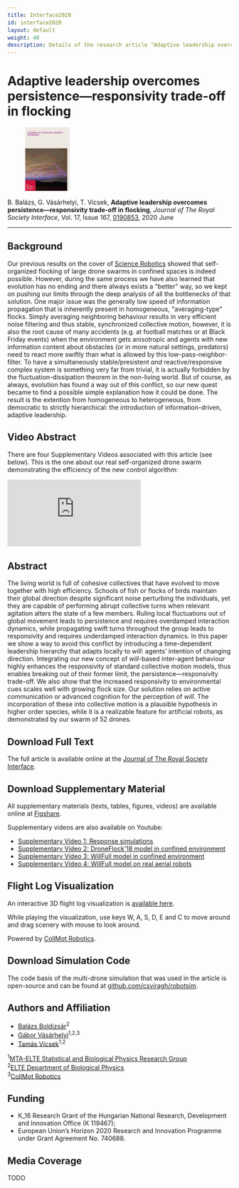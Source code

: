 ```yaml
---
title: Interface2020
id: interface2020
layout: default
weight: 40
description: Details of the research article "Adaptive leadership overcomes persistence—responsivity trade-off in flocking", J. Royal Society Interface, 2020
---
```



# Adaptive leadership overcomes persistence—responsivity trade-off in flocking

<figure class="float-left"><img src="assets/img/interface2020.jpg" alt="Interface 2020 June Cover" width="100" /></figure>

B. Balázs, G. Vásárhelyi, T. Vicsek, **Adaptive leadership overcomes persistence—responsivity trade-off in flocking**, _Journal of The Royal Society Interface_, Vol. 17, Issue 167, [0190853](https://royalsocietypublishing.org/doi/10.1098/rsif.2019.0853), 2020 June

---


## Background

Our previous results on the cover of [Science Robotics](scirob2018.md) showed that self-organized flocking of large drone swarms in confined spaces is indeed possible. However, during the same process we have also learned that evolution has no ending and there always exists a "better" way, so we kept on pushing our limits through the deep analysis of all the bottlenecks of that solution. One major issue was the generally low speed of information propagation that is inherently present in homogeneous, "averaging-type" flocks. Simply averaging neighboring behaviour results in very efficient noise filtering and thus stable, synchronized collective motion, however, it is also the root cause of many accidents (e.g. at football matches or at Black Friday events) when the environment gets anisotropic and agents with new information content about obstacles (or in more natural settings, predators) need to react more swiftly than what is allowed by this low-pass-neighbor-filter. To have a simultaneously stable/presistent *and* reactive/responsive complex system is something very far from trivial, it is actually forbidden by the fluctuation-dissipation theorem in the non-living world. But of course, as always, evolution has found a way out of this conflict, so our new quest became to find a possible simple explanation how it could be done. The result is the extention from homogeneous to heterogeneous, from democratic to strictly hierarchical: the introduction of information-driven, adaptive leadership.


## Video Abstract

There are four Supplementary Videos associated with this article (see below). This is the one about our real self-organized drone swarm demonstrating the efficiency of the new control algorithm:

<div class="video-container">
<iframe src="https://www.youtube.com/embed/87y3AsUOCaQ" frameborder="0" allow="autoplay; encrypted-media" allowfullscreen class="video"></iframe>
</div>


## Abstract

The living world is full of cohesive collectives that have evolved to move together with high efficiency. Schools of fish or flocks of birds maintain their global direction despite significant noise perturbing the individuals, yet they are capable of performing abrupt collective turns when relevant agitation alters the state of a few members. Ruling local fluctuations out of global movement leads to persistence and requires overdamped interaction dynamics, while propagating swift turns throughout the group leads to responsivity and requires underdamped interaction dynamics. In this paper we show a way to avoid this conflict by introducing a time-dependent leadership hierarchy that adapts locally to _will_: agents’ intention of changing direction. Integrating our new concept of _will_-based inter-agent behaviour highly enhances the responsivity of standard collective motion models, thus enables breaking out of their former limit, the persistence—responsivity trade-off. We also show that the increased responsivity to environmental cues scales well with growing flock size. Our solution relies on active communication or advanced cognition for the perception of _will_. The incorporation of these into collective motion is a plausible hypothesis in higher order species, while it is a realizable feature for artificial robots, as demonstrated by our swarm of 52 drones.


## Download Full Text

The full article is available online at the [Journal of The Royal Society Interface](https://royalsocietypublishing.org/doi/10.1098/rsif.2019.0853).


## Download Supplementary Material

All supplementary materials (texts, tables, figures, videos) are available online at [Figshare](https://doi.org/10.6084/m9.figshare.c.4977689).

Supplementary videos are also available on Youtube:

* [Supplementary Video 1: Response simulations](https://youtu.be/6rbA-kmyADs)
* [Supplementary Video 2: DroneFlock'18 model in confined environment](https://youtu.be/QyYUEOOWf9E)
* [Supplementary Video 3: WillFull model in confined environment](https://youtu.be/12Xp0eig6Uk)
* [Supplementary Video 4: WillFull model on real aerial robots](https://youtu.be/87y3AsUOCaQ)


## Flight Log Visualization

An interactive 3D flight log visualization is [available here](https://share.skybrush.io/s/pers-resp/).

While playing the visualization, use keys W, A, S, D, E and C to move around and drag scenery with mouse to look around.

Powered by [CollMot Robotics](https://collmot.com).


## Download Simulation Code

The code basis of the multi-drone simulation that was used in the article is open-source and can be found at [github.com/csviragh/robotsim](https://github.com/csviragh/robotsim).


## Authors and Affiliation

* [Balázs Boldizsár]()<sup>2
* [Gábor Vásárhelyi](http://hal.elte.hu/~vasarhelyi/)<sup>1,2,3</sup>
* [Tamás Vicsek](http://hal.elte.hu/~vicsek/)<sup>1,2</sup>

<sup>1</sup>[MTA-ELTE Statistical and Biological Physics Research Group](http://hal.elte.hu/)<br/>
<sup>2</sup>[ELTE Department of Biological Physics](https://fizika.elte.hu/en/index.php?page=tanszek&tid=5)<br/>
<sup>3</sup>[CollMot Robotics](https://collmot.com/)<br/>


## Funding

* K_16 Research Grant of the Hungarian National Research, Development and Innovation Office (K 119467);
* European Union’s Horizon 2020 Research and Innovation Programme under Grant Agreement No. 740688.


## Media Coverage

TODO

